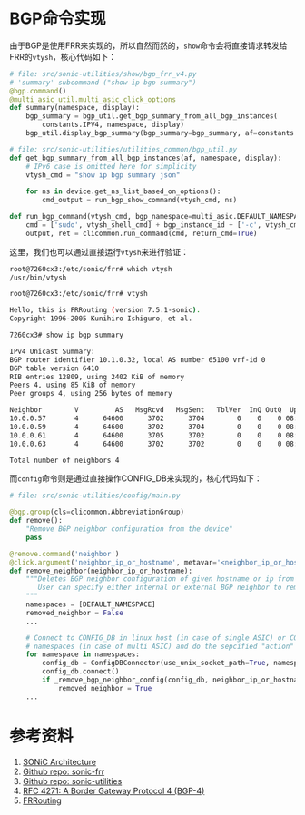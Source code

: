 # BGP命令实现

由于BGP是使用FRR来实现的，所以自然而然的，`show`命令会将直接请求转发给FRR的`vtysh`，核心代码如下：

```python
# file: src/sonic-utilities/show/bgp_frr_v4.py
# 'summary' subcommand ("show ip bgp summary")
@bgp.command()
@multi_asic_util.multi_asic_click_options
def summary(namespace, display):
    bgp_summary = bgp_util.get_bgp_summary_from_all_bgp_instances(
        constants.IPV4, namespace, display)
    bgp_util.display_bgp_summary(bgp_summary=bgp_summary, af=constants.IPV4)

# file: src/sonic-utilities/utilities_common/bgp_util.py
def get_bgp_summary_from_all_bgp_instances(af, namespace, display):
    # IPv6 case is omitted here for simplicity
    vtysh_cmd = "show ip bgp summary json"
    
    for ns in device.get_ns_list_based_on_options():
        cmd_output = run_bgp_show_command(vtysh_cmd, ns)

def run_bgp_command(vtysh_cmd, bgp_namespace=multi_asic.DEFAULT_NAMESPACE, vtysh_shell_cmd=constants.VTYSH_COMMAND):
    cmd = ['sudo', vtysh_shell_cmd] + bgp_instance_id + ['-c', vtysh_cmd]
    output, ret = clicommon.run_command(cmd, return_cmd=True)
```

这里，我们也可以通过直接运行`vtysh`来进行验证：

```bash
root@7260cx3:/etc/sonic/frr# which vtysh
/usr/bin/vtysh

root@7260cx3:/etc/sonic/frr# vtysh

Hello, this is FRRouting (version 7.5.1-sonic).
Copyright 1996-2005 Kunihiro Ishiguro, et al.

7260cx3# show ip bgp summary

IPv4 Unicast Summary:
BGP router identifier 10.1.0.32, local AS number 65100 vrf-id 0
BGP table version 6410
RIB entries 12809, using 2402 KiB of memory
Peers 4, using 85 KiB of memory
Peer groups 4, using 256 bytes of memory

Neighbor        V         AS   MsgRcvd   MsgSent   TblVer  InQ OutQ  Up/Down State/PfxRcd   PfxSnt
10.0.0.57       4      64600      3702      3704        0    0    0 08:15:03         6401     6406
10.0.0.59       4      64600      3702      3704        0    0    0 08:15:03         6401     6406
10.0.0.61       4      64600      3705      3702        0    0    0 08:15:03         6401     6406
10.0.0.63       4      64600      3702      3702        0    0    0 08:15:03         6401     6406

Total number of neighbors 4
```

而`config`命令则是通过直接操作CONFIG_DB来实现的，核心代码如下：

```python
# file: src/sonic-utilities/config/main.py

@bgp.group(cls=clicommon.AbbreviationGroup)
def remove():
    "Remove BGP neighbor configuration from the device"
    pass

@remove.command('neighbor')
@click.argument('neighbor_ip_or_hostname', metavar='<neighbor_ip_or_hostname>', required=True)
def remove_neighbor(neighbor_ip_or_hostname):
    """Deletes BGP neighbor configuration of given hostname or ip from devices
       User can specify either internal or external BGP neighbor to remove
    """
    namespaces = [DEFAULT_NAMESPACE]
    removed_neighbor = False
    ...

    # Connect to CONFIG_DB in linux host (in case of single ASIC) or CONFIG_DB in all the
    # namespaces (in case of multi ASIC) and do the sepcified "action" on the BGP neighbor(s)
    for namespace in namespaces:
        config_db = ConfigDBConnector(use_unix_socket_path=True, namespace=namespace)
        config_db.connect()
        if _remove_bgp_neighbor_config(config_db, neighbor_ip_or_hostname):
            removed_neighbor = True
    ...
```

# 参考资料

1. [SONiC Architecture][SONiCArch]
2. [Github repo: sonic-frr][SONiCFRR]
3. [Github repo: sonic-utilities][SONiCUtil]
4. [RFC 4271: A Border Gateway Protocol 4 (BGP-4)][BGP]
5. [FRRouting][FRRouting]

[SONiCArch]: https://github.com/sonic-net/SONiC/wiki/Architecture
[SONiCFRR]: https://github.com/sonic-net/sonic-frr
[SONiCUtil]: https://github.com/sonic-net/sonic-utilities
[BGP]: https://datatracker.ietf.org/doc/html/rfc4271
[FRRouting]: https://frrouting.org/